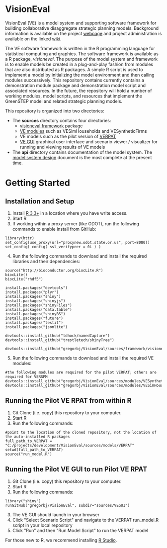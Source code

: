 # VisionEval #
VisionEval (VE) is a model system and supporting software framework for building collaborative disaggregate strategic planning models. Background information is available on the project [webpage](https://gregorbj.github.io/VisionEval/) and project administration is available on the linked [wiki](https://github.com/gregorbj/VisionEval/wiki).

The VE software framework is written in the R programming language for statistical computing and graphics. The software framework is available as a R package, *visioneval*. The purpose of the model system and framework is to enable models be created in a plug-and-play fashion from modules that are also distributed as R packages. A simple R script is used to implement a model by initializing the model environment and then calling modules successively. This repository contains currently contains a demonstration module package and demonstration model script and associated resources. In the future, the repository will hold a number of working modules, model scripts, and resources that implement the GreenSTEP model and related strategic planning models.

This repository is organized into two directories:
- The **sources** directory contains four directories:
  - [visioneval framework](https://github.com/gregorbj/VisionEval/tree/master/sources/framework/visioneval) package
  - [VE modules](https://github.com/gregorbj/VisionEval/tree/master/sources/modules) such as VESimHouseholds and VESyntheticFirms
  - VE models such as the pilot version of [VERPAT](https://github.com/gregorbj/VisionEval/tree/master/sources/models/VERPAT)
  - [VE GUI](https://github.com/gregorbj/VisionEval/tree/master/sources/VEGUI) graphical user interface and scenario viewer / visualizer for running and viewing results of VE models
- The **api** directory contains documentation of the model system. The [model system design](https://github.com/gregorbj/VisionEval/blob/master/api/model_system_design.md) document is the most complete at the present time.

# Getting Started

## Installation and Setup
  1. Install [R 3.3+](https://cran.r-project.org) in a location where you have write access.
  2. Start R
  3. If working within a proxy server (like ODOT), run the following commands to enable install from GitHub:
```
library(httr)
set_config(use_proxy(url="proxynew.odot.state.or.us", port=8080)) 
set_config( config( ssl_verifypeer = 0L ) )
```
  4. Run the following commands to download and install the required libraries and their dependencies:
```
source("http://bioconductor.org/biocLite.R")
biocLite()
biocLite("rhdf5")

install.packages("devtools")
install.packages("plyr")
install.packages("shiny")
install.packages("shinyjs")
install.packages("shinyFiles")
install.packages("data.table")
install.packages("shinyBS")
install.packages("future")
install.packages("testit")
install.packages("jsonlite")

devtools::install_github("tdhock/namedCapture")
devtools::install_github("trestletech/shinyTree")

devtools::install_github("gregorbj/VisionEval/sources/framework/visioneval")
```
  5. Run the following commands to download and install the required VE modules:
```
#the following modules are required for the pilot VERPAT; others are required for VERSPM
devtools::install_github("gregorbj/VisionEval/sources/modules/VESyntheticFirms")
devtools::install_github("gregorbj/VisionEval/sources/modules/VESimHouseholds")
```

## Running the Pilot VE RPAT from within R
  1. Git Clone (i.e. copy) this repository to your computer.
  2. Start R
  3. Run the following commands:

```
#point to the location of the cloned repository, not the location of the auto-installed R packages
full_path_to_VERPAT = "C:/projects/development/VisionEval/sources/models/VERPAT"
setwd(full_path_to_VERPAT)
source("run_model.R")
```

## Running the Pilot VE GUI to run Pilot VE RPAT
  1. Git Clone (i.e. copy) this repository to your computer.
  1. Start R
  2. Run the following commands:

```
library("shiny")
runGitHub("gregorbj/VisionEval", subdir="sources/VEGUI")
```
  3. The VE GUI should launch in your browser
  4. Click "Select Scenario Script" and navigate to the VERPAT run_model.R script in your local repository
  5. Click "Run" and then "Run Model Script" to run the VERPAT model


For those new to R, we recommend installing [R Studio](http://www.rstudio.com).
